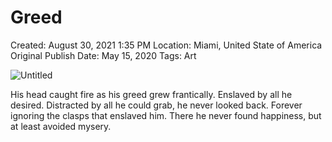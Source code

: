 # Greed

Created: August 30, 2021 1:35 PM
Location: Miami, United State of America
Original Publish Date: May 15, 2020
Tags: Art

![Untitled](notion-import/writing/Writing%208e79ce15b0f5476c8359f01b8daaa835/Blogs%20b243d8016e094db7a64e51a987b86d99/sebastianscholl%20com%208a3e8a39a31447d1b19ff195488f3ac5/Greed%201bdaeead132945d98015b1479585c63f/Untitled.png)

His head caught fire as his greed grew frantically. Enslaved by all he desired. Distracted by all he could grab, he never looked back. Forever ignoring the clasps that enslaved him. There he never found happiness, but at least avoided mysery.